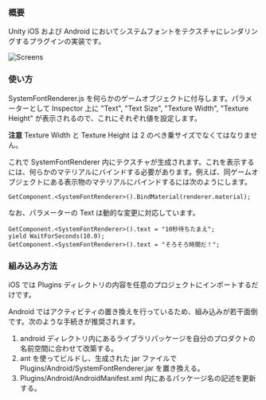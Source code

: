 ### 概要

Unity iOS および Android においてシステムフォントをテクスチャにレンダリングするプラグインの実装です。

![Screens](https://github.com/downloads/keijiro/unity-systemfontrenderer/screens.jpg)

### 使い方

SystemFontRenderer.js を何らかのゲームオブジェクトに付与します。パラメーターとして Inspector 上に "Text", "Text Size", "Texture Width", "Texture Height" が表示されるので、これにそれぞれ値を設定します。

**注意** Texture Width と Texture Height は 2 のべき乗サイズでなくてはなりません。

これで SystemFontRenderer 内にテクスチャが生成されます。これを表示するには、何らかのマテリアルにバインドする必要があります。例えば、同ゲームオブジェクトにある表示物のマテリアルにバインドするには次のようにします。

    GetComponent.<SystemFontRenderer>().BindMaterial(renderer.material);

なお、パラメーターの Text は動的な変更に対応しています。

    GetComponent.<SystemFontRenderer>().text = "10秒待ちたまえ";
    yield WaitForSeconds(10.0);
    GetComponent.<SystemFontRenderer>().text = "そろそろ時間だ！";

### 組み込み方法

iOS では Plugins ディレクトリの内容を任意のプロジェクトにインポートするだけです。

Android ではアクティビティの置き換えを行っているため、組み込みが若干面倒です。次のような手続きが推奨されます。

  1. android ディレクトリ内にあるライブラリパッケージを自分のプロダクトの名前空間に合わせて改築する。
  1. ant を使ってビルドし、生成された jar ファイルで Plugins/Android/SystemFontRenderer.jar を置き換える。
  1. Plugins/Android/AndroidManifest.xml 内にあるパッケージ名の記述を更新する。
